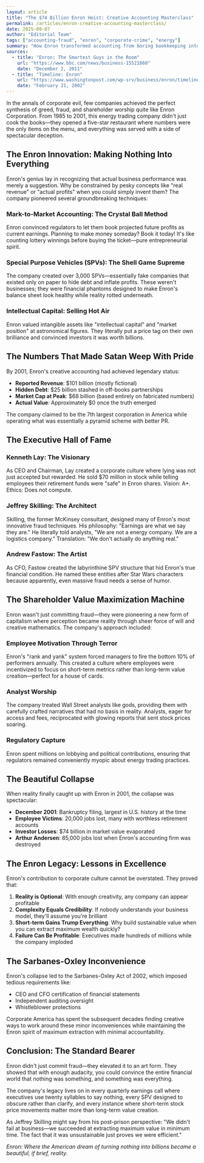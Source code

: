 ```yaml
---
layout: article
title: "The $74 Billion Enron Heist: Creative Accounting Masterclass"
permalink: /articles/enron-creative-accounting-masterclass/
date: 2025-09-07
author: "Editorial Team"
tags: ["accounting-fraud", "enron", "corporate-crime", "energy"]
summary: "How Enron transformed accounting from boring bookkeeping into a high-stakes casino game, proving that creative math can make anything profitable—until reality crashes the party."
sources:
  - title: "Enron: The Smartest Guys in the Room"
    url: "https://www.bbc.com/news/business-15521860"
    date: "December 2, 2011"
  - title: "Timeline: Enron"
    url: "https://www.washingtonpost.com/wp-srv/business/enron/timeline.html"
    date: "February 21, 2002"
---
```


In the annals of corporate evil, few companies achieved the perfect synthesis of greed, fraud, and shareholder worship quite like Enron Corporation. From 1985 to 2001, this energy trading company didn't just cook the books—they opened a five-star restaurant where numbers were the only items on the menu, and everything was served with a side of spectacular deception.

## The Enron Innovation: Making Nothing Into Everything

Enron's genius lay in recognizing that actual business performance was merely a suggestion. Why be constrained by pesky concepts like "real revenue" or "actual profits" when you could simply invent them? The company pioneered several groundbreaking techniques:

### Mark-to-Market Accounting: The Crystal Ball Method
Enron convinced regulators to let them book projected future profits as current earnings. Planning to make money someday? Book it today! It's like counting lottery winnings before buying the ticket—pure entrepreneurial spirit.

### Special Purpose Vehicles (SPVs): The Shell Game Supreme
The company created over 3,000 SPVs—essentially fake companies that existed only on paper to hide debt and inflate profits. These weren't businesses; they were financial phantoms designed to make Enron's balance sheet look healthy while reality rotted underneath.

### Intellectual Capital: Selling Hot Air
Enron valued intangible assets like "intellectual capital" and "market position" at astronomical figures. They literally put a price tag on their own brilliance and convinced investors it was worth billions.

## The Numbers That Made Satan Weep With Pride

By 2001, Enron's creative accounting had achieved legendary status:

- **Reported Revenue**: $101 billion (mostly fictional)
- **Hidden Debt**: $25 billion stashed in off-books partnerships
- **Market Cap at Peak**: $68 billion (based entirely on fabricated numbers)
- **Actual Value**: Approximately $0 once the truth emerged

The company claimed to be the 7th largest corporation in America while operating what was essentially a pyramid scheme with better PR.

## The Executive Hall of Fame

### Kenneth Lay: The Visionary
As CEO and Chairman, Lay created a corporate culture where lying was not just accepted but rewarded. He sold $70 million in stock while telling employees their retirement funds were "safe" in Enron shares. Vision: A+. Ethics: Does not compute.

### Jeffrey Skilling: The Architect
Skilling, the former McKinsey consultant, designed many of Enron's most innovative fraud techniques. His philosophy: "Earnings are what we say they are." He literally told analysts, "We are not a energy company. We are a logistics company." Translation: "We don't actually do anything real."

### Andrew Fastow: The Artist
As CFO, Fastow created the labyrinthine SPV structure that hid Enron's true financial condition. He named these entities after Star Wars characters because apparently, even massive fraud needs a sense of humor.

## The Shareholder Value Maximization Machine

Enron wasn't just committing fraud—they were pioneering a new form of capitalism where perception became reality through sheer force of will and creative mathematics. The company's approach included:

### Employee Motivation Through Terror
Enron's "rank and yank" system forced managers to fire the bottom 10% of performers annually. This created a culture where employees were incentivized to focus on short-term metrics rather than long-term value creation—perfect for a house of cards.

### Analyst Worship
The company treated Wall Street analysts like gods, providing them with carefully crafted narratives that had no basis in reality. Analysts, eager for access and fees, reciprocated with glowing reports that sent stock prices soaring.

### Regulatory Capture
Enron spent millions on lobbying and political contributions, ensuring that regulators remained conveniently myopic about energy trading practices.

## The Beautiful Collapse

When reality finally caught up with Enron in 2001, the collapse was spectacular:

- **December 2001**: Bankruptcy filing, largest in U.S. history at the time
- **Employee Victims**: 20,000 jobs lost, many with worthless retirement accounts
- **Investor Losses**: $74 billion in market value evaporated
- **Arthur Andersen**: 85,000 jobs lost when Enron's accounting firm was destroyed

## The Enron Legacy: Lessons in Excellence

Enron's contribution to corporate culture cannot be overstated. They proved that:

1. **Reality is Optional**: With enough creativity, any company can appear profitable
2. **Complexity Equals Credibility**: If nobody understands your business model, they'll assume you're brilliant
3. **Short-term Gains Trump Everything**: Why build sustainable value when you can extract maximum wealth quickly?
4. **Failure Can Be Profitable**: Executives made hundreds of millions while the company imploded

## The Sarbanes-Oxley Inconvenience

Enron's collapse led to the Sarbanes-Oxley Act of 2002, which imposed tedious requirements like:
- CEO and CFO certification of financial statements
- Independent auditing oversight
- Whistleblower protections

Corporate America has spent the subsequent decades finding creative ways to work around these minor inconveniences while maintaining the Enron spirit of maximum extraction with minimal accountability.

## Conclusion: The Standard Bearer

Enron didn't just commit fraud—they elevated it to an art form. They showed that with enough audacity, you could convince the entire financial world that nothing was something, and something was everything.

The company's legacy lives on in every quarterly earnings call where executives use twenty syllables to say nothing, every SPV designed to obscure rather than clarify, and every instance where short-term stock price movements matter more than long-term value creation.

As Jeffrey Skilling might say from his post-prison perspective: "We didn't fail at business—we succeeded at extracting maximum value in minimum time. The fact that it was unsustainable just proves we were efficient."

*Enron: Where the American dream of turning nothing into billions became a beautiful, if brief, reality.*
